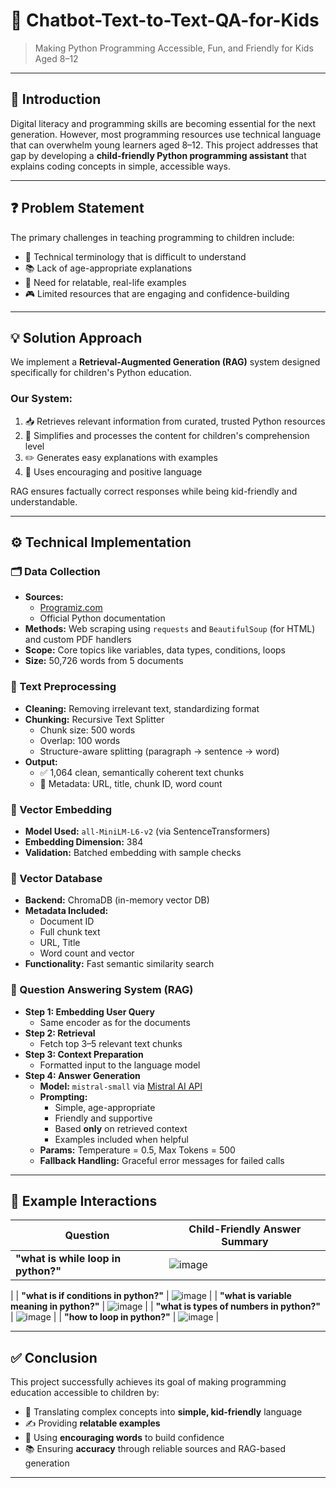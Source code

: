 # 🧒     Chatbot-Text-to-Text-QA-for-Kids

> Making Python Programming Accessible, Fun, and Friendly for Kids Aged 8–12

---

## 📘 Introduction

Digital literacy and programming skills are becoming essential for the next generation. However, most programming resources use technical language that can overwhelm young learners aged 8–12. This project addresses that gap by developing a **child-friendly Python programming assistant** that explains coding concepts in simple, accessible ways.

---

## ❓ Problem Statement

The primary challenges in teaching programming to children include:

- 🧠 Technical terminology that is difficult to understand  
- 📚 Lack of age-appropriate explanations  
- 🧸 Need for relatable, real-life examples  
- 🎮 Limited resources that are engaging and confidence-building  

---

## 💡 Solution Approach

We implement a **Retrieval-Augmented Generation (RAG)** system designed specifically for children's Python education.

### Our System:
1. 📥 Retrieves relevant information from curated, trusted Python resources  
2. 🧽 Simplifies and processes the content for children's comprehension level  
3. ✏️ Generates easy explanations with examples  
4. 🎉 Uses encouraging and positive language  

RAG ensures factually correct responses while being kid-friendly and understandable.

---

## ⚙️ Technical Implementation

### 🗂️ Data Collection

- **Sources:**  
  - [Programiz.com](https://programiz.com)  
  - Official Python documentation  
- **Methods:** Web scraping using `requests` and `BeautifulSoup` (for HTML) and custom PDF handlers  
- **Scope:** Core topics like variables, data types, conditions, loops  
- **Size:** 50,726 words from 5 documents

### 🔧 Text Preprocessing

- **Cleaning:** Removing irrelevant text, standardizing format  
- **Chunking:** Recursive Text Splitter  
  - Chunk size: 500 words  
  - Overlap: 100 words  
  - Structure-aware splitting (paragraph → sentence → word)  
- **Output:**  
  - ✅ 1,064 clean, semantically coherent text chunks  
  - 🧾 Metadata: URL, title, chunk ID, word count

### 🔎 Vector Embedding

- **Model Used:** `all-MiniLM-L6-v2` (via SentenceTransformers)  
- **Embedding Dimension:** 384  
- **Validation:** Batched embedding with sample checks

### 🧠 Vector Database

- **Backend:** ChromaDB (in-memory vector DB)  
- **Metadata Included:**  
  - Document ID  
  - Full chunk text  
  - URL, Title  
  - Word count and vector  
- **Functionality:** Fast semantic similarity search

### 🤖 Question Answering System (RAG)

- **Step 1: Embedding User Query**  
  - Same encoder as for the documents  
- **Step 2: Retrieval**  
  - Fetch top 3–5 relevant text chunks  
- **Step 3: Context Preparation**  
  - Formatted input to the language model  
- **Step 4: Answer Generation**  
  - **Model:** `mistral-small` via [Mistral AI API](https://docs.mistral.ai)  
  - **Prompting:**  
    - Simple, age-appropriate  
    - Friendly and supportive  
    - Based **only** on retrieved context  
    - Examples included when helpful  
  - **Params:** Temperature = 0.5, Max Tokens = 500  
  - **Fallback Handling:** Graceful error messages for failed calls

---

## 🧪 Example Interactions

| Question | Child-Friendly Answer Summary |
|---------|-------------------------------|
| **"what is while loop in python?"** | ![image](https://github.com/user-attachments/assets/1524b666-fbee-41ea-8dd0-066e547fa6be)
 |
| **"what is if conditions in python?"** | ![image](https://github.com/user-attachments/assets/c2c1eb8b-4c8a-4778-9d12-0a46bf9c0502)
 |
| **"what is variable meaning in python?"** | ![image](https://github.com/user-attachments/assets/5452980d-688e-40c8-8515-e4b783f5409c)
 |
| **"what is types of numbers in python?"** | ![image](https://github.com/user-attachments/assets/667c3f89-f135-4116-bbe4-e257a08b96a9)
 |
| **"how to loop in python?"** | ![image](https://github.com/user-attachments/assets/b2846d4e-9ed4-4345-93b3-27958d284fb0)
 |

---

## ✅ Conclusion

This project successfully achieves its goal of making programming education accessible to children by:

- 🧒 Translating complex concepts into **simple, kid-friendly** language  
- ✍️ Providing **relatable examples**  
- 🎈 Using **encouraging words** to build confidence  
- 📚 Ensuring **accuracy** through reliable sources and RAG-based generation

---


